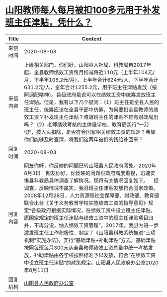 # <a href="http://www.shangluo.gov.cn/zmhd/ldxxxx.jsp?urltype=leadermail.LeaderMailContentUrl&wbtreeid=1112&leadermailid=6271">山阳教师每人每月被扣100多元用于补发班主任津贴，凭什么？</a>
|Title|Content|
|:---:|---|
|来信时间|2020-08-03|
|来信内容|上级相关部门，你们好，山阳县人社局、科教局自2017年起，全县教师绩效工资每月扣减将近110元（上半年104元/月，下半年105.2元/月），上半年合计624元/人，下半年合计631.2元/人，全年合计1255.2元，用于班主任津贴发放（按照调配精神）。县级政府虽说可以在绩效工资中统筹发放班主任津贴。但是，我有以下几个疑问：（1）班主任是全县人民的班主任，统筹应该在全县干部中统筹，为何要扣全县教师的绩效工资？补发班主任津贴？难道班主任的津贴不是有财政局出吗？（2）老师绩效考核的主体是学校，教育局实行“一刀切”，按人头扣除，是否符合国家相关绩效工资的规定？希望你们能够及时查清，将我们这两年被扣的钱给补回来？|
|回复时间|2020-08-03|
|回复内容|网友你好，你反映的问题已转山阳县人民政府阅处。2020年8月3日    网友你好，你反映的问题县政府高度重视，迅速安排县科教局具体调查了解情况。现将有关情况回复如下。    经调查，反映情况不属实，我县班主任津贴发放符合国家政策。2008年12月28日，人力资源和社会保障部、财政部、教育部联合出台《关于义务教育学校实施绩效工资的指导意见》规定“各级政府根据实际情况，在绩效工资中设立班主任津贴。原国家规定的班主任津贴与绩效工资中的班主任津贴项目归并，不再分设，纳入绩效工资管理”。2017年，我县为进一步激发班主任工作积极性，制定了《山阳县科教系统推进“三项机制”实施办法》，实行“基础津贴+补助津贴”方式，基础津贴按照每班每月300元从全县教师绩效工资总量中统一考核发放，补助津贴由各学校按照标准予以发放，符合“在绩效工资中设立班主任津贴”的政策规定。山阳县人民政府办公室2020年8月11日|
|回复机构|<a href="../../categories/agencies/山阳县人民政府办公室.md">山阳县人民政府办公室</a>|